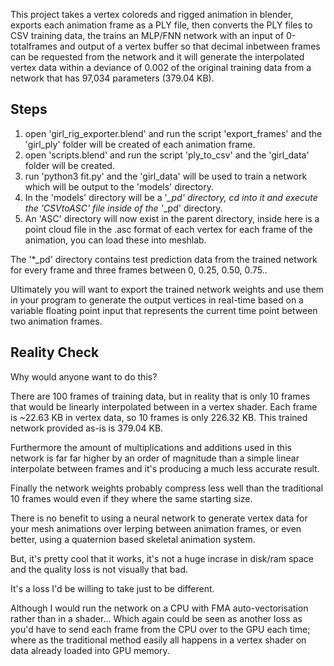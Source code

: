 This project takes a vertex coloreds and rigged animation in blender, exports each animation frame as a PLY file, then converts the PLY files to CSV training data, the trains an MLP/FNN network with an input of 0-totalframes and output of a vertex buffer so that decimal inbetween frames can be requested from the network and it will generate the interpolated vertex data within a deviance of 0.002 of the original training data from a network that has 97,034 parameters (379.04 KB).

## Steps
1. open 'girl_rig_exporter.blend' and run the script 'export_frames' and the 'girl_ply' folder will be created of each animation frame.
2. open 'scripts.blend' and run the script 'ply_to_csv' and the 'girl_data' folder will be created.
3. run 'python3 fit.py' and the 'girl_data' will be used to train a network which will be output to the 'models' directory.
4. In the 'models' directory will be a '*_pd' directory, cd into it and execute the 'CSVtoASC' file inside of the '*_pd' directory.
5. An 'ASC' directory will now exist in the parent directory, inside here is a point cloud file in the .asc format of each vertex
for each frame of the animation, you can load these into meshlab.

The '*_pd' directory contains test prediction data from the trained network for every frame and three frames between 0, 0.25, 0.50, 0.75..

Ultimately you will want to export the trained network weights and use them in your program to generate the output vertices in real-time
based on a variable floating point input that represents the current time point between two animation frames.

## Reality Check
Why would anyone want to do this?

There are 100 frames of training data, but in reality that is only 10 frames that would be linearly interpolated between in a vertex
shader. Each frame is ~22.63 KB in vertex data, so 10 frames is only 226.32 KB. This trained network provided as-is is 379.04 KB.

Furthermore the amount of multiplications and additions used in this network is far far higher by an order of magnitude than a simple
linear interpolate between frames and it's producing a much less accurate result.

Finally the network weights probably compress less well than the traditional 10 frames would even if they where the same starting size.

There is no benefit to using a neural network to generate vertex data for your mesh animations over lerping between animation frames,
or even better, using a quaternion based skeletal animation system.

But, it's pretty cool that it works, it's not a huge incrase in disk/ram space and the quality loss is not visually that bad.

It's a loss I'd be willing to take just to be different.

Although I would run the network on a CPU with FMA auto-vectorisation rather than in a shader... Which again could be seen as another loss
as you'd have to send each frame from the CPU over to the GPU each time; where as the traditional method easily all happens in a vertex shader
on data already loaded into GPU memory.

